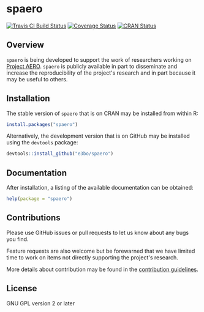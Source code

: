 
# spaero

[![Travis CI Build Status](https://travis-ci.org/e3bo/spaero.svg?branch=master)](https://travis-ci.org/e3bo/spaero)
[![Coverage Status](https://img.shields.io/codecov/c/github/e3bo/spaero/master.svg)](https://codecov.io/github/e3bo/spaero?branch=master)
[![CRAN Status](https://www.r-pkg.org/badges/version/spaero)](https://cran.r-project.org/package=spaero)

## Overview

`spaero` is being developed to support the work of researchers working
on [Project AERO](https://daphnia.ecology.uga.edu/midas/). `spaero` is
publicly available in part to disseminate and increase the
reproducibility of the project's research and in part because it may
be useful to others.

## Installation

The stable version of `spaero` that is on CRAN may be installed from
within R:

```r
install.packages("spaero")
```

Alternatively, the development version that is on GitHub may be
installed using the `devtools` package:

```r
devtools::install_github("e3bo/spaero")
```

## Documentation

After installation, a listing of the available documentation can be obtained:

```r
help(package = "spaero")
```

## Contributions

Please use GitHub issues or pull requests to let us know about any
bugs you find.

Feature requests are also welcome but be forewarned that we have
limited time to work on items not directly supporting the project's
research.

More details about contribution may be found in the
[contribution guidelines](CONTRIBUTING.md).

## License

GNU GPL version 2 or later
